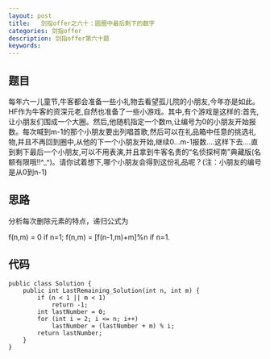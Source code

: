 ```yaml
---
layout: post
title:   剑指offer之六十：圆圈中最后剩下的数字
categories: 剑指offer
description: 剑指offer第六十题
keywords: 
---
```



## 题目

每年六一儿童节,牛客都会准备一些小礼物去看望孤儿院的小朋友,今年亦是如此。HF作为牛客的资深元老,自然也准备了一些小游戏。其中,有个游戏是这样的:首先,让小朋友们围成一个大圈。然后,他随机指定一个数m,让编号为0的小朋友开始报数。每次喊到m-1的那个小朋友要出列唱首歌,然后可以在礼品箱中任意的挑选礼物,并且不再回到圈中,从他的下一个小朋友开始,继续0...m-1报数....这样下去....直到剩下最后一个小朋友,可以不用表演,并且拿到牛客名贵的“名侦探柯南”典藏版(名额有限哦!!^_^)。请你试着想下,哪个小朋友会得到这份礼品呢？(注：小朋友的编号是从0到n-1)

## 思路

分析每次删除元素的特点，递归公式为

f(n,m) = 0 if n=1;  f(n,m) = [f(n-1,m)+m]%n  if n=1.




## 代码



	public class Solution {
	    public int LastRemaining_Solution(int n, int m) {
	        if (n < 1 || m < 1)
	            return -1;
	        int lastNumber = 0;
	        for (int i = 2; i <= n; i++)
	            lastNumber = (lastNumber + m) % i;
	        return lastNumber;
	    }
	}
